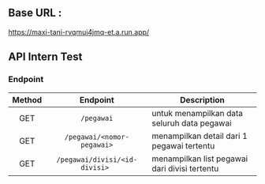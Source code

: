 ## Base URL :
https://maxi-tani-rvqmui4jmq-et.a.run.app/

## API Intern Test

### Endpoint
| Method | Endpoint | Description |
|:------:|:--------:|-------------|
|GET|`/pegawai`|untuk menampilkan data seluruh data pegawai|
|GET|`/pegawai/<nomor-pegawai>`|menampilkan detail dari 1 pegawai tertentu|
|GET|`/pegawai/divisi/<id-divisi> `|menampilkan list pegawai dari divisi tertentu|
